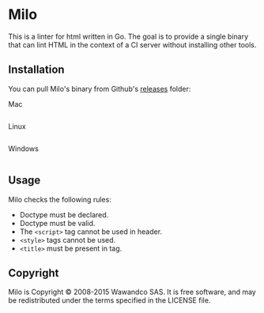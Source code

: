 # Milo

This is a linter for html written in Go. The goal is to provide a single binary that can lint HTML in the context of a CI server without installing other tools.

## Installation

You can pull Milo's binary from Github's [releases](#) folder:

Mac
```
```

Linux
```
```

Windows
```
```


## Usage

Milo checks the following rules:

-  Doctype must be declared.
-  Doctype must be valid.
-  The `<script>` tag cannot be used in header.
-  `<style>` tags cannot be used.
-  `<title>` must be present in tag.

## Copyright

Milo is Copyright © 2008-2015 Wawandco SAS. It is free software, and may be redistributed under the terms specified in the LICENSE file.


